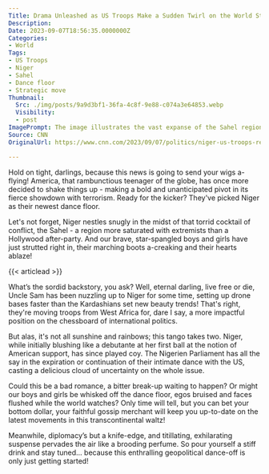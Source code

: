 ```yaml
---
Title: Drama Unleashed as US Troops Make a Sudden Twirl on the World Stage! Niger Stunned!
Description: 
Date: 2023-09-07T18:56:35.0000000Z
Categories:
- World
Tags:
- US Troops
- Niger
- Sahel
- Dance floor
- Strategic move
Thumbnail:
  Src: ./img/posts/9a9d3bf1-36fa-4c8f-9e88-c074a3e64853.webp
  Visibility:
  - post
ImagePrompt: The image illustrates the vast expanse of the Sahel region, tinged with hues of red and orange. A symbolic chessboard is superimposed on the landscape, with chess pieces representing US military attachments stationed strategically. In the backdrop, the silhouettes of soldiers march towards the horizon where the sun is setting, casting long dramatic shadows on the reddish-brown desert terrain.
Source: CNN
OriginalUrl: https://www.cnn.com/2023/09/07/politics/niger-us-troops-repositioning/index.html

---
```

Hold on tight, darlings, because this news is going to send your wigs a-flying! America, that rambunctious teenager of the globe, has once more decided to shake things up - making a bold and unanticipated pivot in its fierce showdown with terrorism. Ready for the kicker? They've picked Niger as their newest dance floor.

Let's not forget, Niger nestles snugly in the midst of that torrid cocktail of conflict, the Sahel - a region more saturated with extremists than a Hollywood after-party. And our brave, star-spangled boys and girls have just strutted right in, their marching boots a-creaking and their hearts ablaze!

{{< articlead >}}

What’s the sordid backstory, you ask? Well, eternal darling, live free or die, Uncle Sam has been nuzzling up to Niger for some time, setting up drone bases faster than the Kardashians set new beauty trends! That's right, they're moving troops from West Africa for, dare I say, a more impactful position on the chessboard of international politics.

But alas, it's not all sunshine and rainbows; this tango takes two. Niger, while initially blushing like a debutante at her first ball at the notion of American support, has since played coy. The Nigerien Parliament has all the say in the expiration or continuation of their intimate dance with the US, casting a delicious cloud of uncertainty on the whole issue.

Could this be a bad romance, a bitter break-up waiting to happen? Or might our boys and girls be whisked off the dance floor, egos bruised and faces flushed while the world watches? Only time will tell, but you can bet your bottom dollar, your faithful gossip merchant will keep you up-to-date on the latest movements in this transcontinental waltz!

Meanwhile, diplomacy’s but a knife-edge, and titillating, exhilarating suspense pervades the air like a brooding perfume. So pour yourself a stiff drink and stay tuned... because this enthralling geopolitical dance-off is only just getting started!